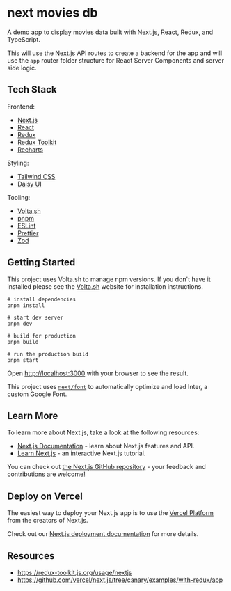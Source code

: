 # next movies db

A demo app to display movies data built with Next.js, React, Redux, and TypeScript.

This will use the Next.js API routes to create a backend for the app and will use the `app` router folder structure for React Server Components and server side logic.

## Tech Stack

Frontend:

- [Next.js](https://nextjs.org/)
- [React](https://reactjs.org/)
- [Redux](https://redux.js.org/)
- [Redux Toolkit](https://redux-toolkit.js.org/)
- [Recharts](https://recharts.org/en-US/)

Styling:

- [Tailwind CSS](https://tailwindcss.com/)
- [Daisy UI](https://daisyui.com/)

Tooling:

- [Volta.sh](https://volta.sh/)
- [pnpm](https://pnpm.io/)
- [ESLint](https://eslint.org/)
- [Prettier](https://prettier.io/)
- [Zod](https://zod.dev/)

## Getting Started

This project uses Volta.sh to manage npm versions. If you don't have it installed please see the [Volta.sh](https://volta.sh/) website for installation instructions.

```
# install dependencies
pnpm install

# start dev server
pnpm dev

# build for production
pnpm build

# run the production build
pnpm start
```

Open [http://localhost:3000](http://localhost:3000) with your browser to see the result.

This project uses [`next/font`](https://nextjs.org/docs/basic-features/font-optimization) to automatically optimize and load Inter, a custom Google Font.

## Learn More

To learn more about Next.js, take a look at the following resources:

- [Next.js Documentation](https://nextjs.org/docs) - learn about Next.js features and API.
- [Learn Next.js](https://nextjs.org/learn) - an interactive Next.js tutorial.

You can check out [the Next.js GitHub repository](https://github.com/vercel/next.js/) - your feedback and contributions are welcome!

## Deploy on Vercel

The easiest way to deploy your Next.js app is to use the [Vercel Platform](https://vercel.com/new?utm_medium=default-template&filter=next.js&utm_source=create-next-app&utm_campaign=create-next-app-readme) from the creators of Next.js.

Check out our [Next.js deployment documentation](https://nextjs.org/docs/deployment) for more details.

## Resources

- https://redux-toolkit.js.org/usage/nextjs
- https://github.com/vercel/next.js/tree/canary/examples/with-redux/app
